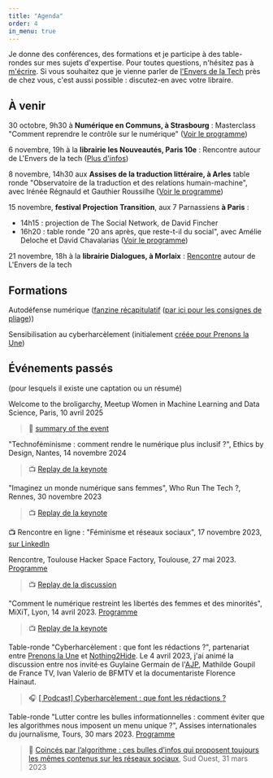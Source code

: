 ```yaml
---
title: "Agenda"
order: 4
in_menu: true
---
```

Je donne des conférences, des formations et je participe à des table-rondes sur mes sujets d'expertise. Pour toutes questions, n'hésitez pas à [m'écrire](https://mathildesaliou.com/contact.html). Si vous souhaitez que je vienne parler de [l'Envers de la Tech](https://editionslesperegrines.fr/fr/books/lenvers-de-la-tech) près de chez vous, c'est aussi possible : discutez-en avec votre libraire.


## À venir

30 octobre, 9h30 à **Numérique en Communs, à Strasbourg** : Masterclass "Comment reprendre le contrôle sur le numérique" ([Voir le programme](https://numerique-en-communs.fr/))

6 novembre, 19h à la **librairie les Nouveautés, Paris 10e** : Rencontre autour de L'Envers de la tech ([Plus d'infos](https://www.librest.com/nos-rendez-vous/06-novembre-2025/6699-rencontre-avec-mathilde-saliou-pour--l-envers-de-la-tech--ce-que-le-numerique-fait-au-monde---les-peregrines-))

8 novembre, 14h30 aux **Assises de la traduction littéraire, à Arles** table ronde "Observatoire de la traduction et des relations humain-machine", avec Irénée Régnauld et Gauthier Roussilhe ([Voir le programme](https://www.atlas-citl.org/assises-2025/))

15 novembre, **festival Projection Transition**, aux 7 Parnassiens **à Paris** :
- 14h15 : projection de The Social Network, de David Fincher
- 16h20 : table ronde "20 ans après, que reste-t-il du social", avec Amélie Deloche et David Chavalarias ([Voir le programme](https://projectiontransition.fr/paris/))

21 novembre, 18h à la **librairie Dialogues, à Morlaix** : [Rencontre](https://www.dialoguesmorlaix.com/rencontres/42340/) autour de L'Envers de la tech

## Formations

Autodéfense numérique ([fanzine récapitulatif](https://drive.google.com/file/d/1bRpE9bU_jo8q4btFEBLg7dqT-R8_IAt4/view?usp=sharing) ([par ici pour les consignes de pliage](https://www.lumen.dignelesbains.fr/wp-content/uploads/sites/4/2020/05/tutoriel-fanzine.pdf)))

Sensibilisation au cyberharcèlement (initialement [créée pour Prenons la Une](https://prenonslaune.fr/2020/11/cyberharcelement-journaliste/))

## Événements passés
(pour lesquels il existe une captation ou un résumé)

Welcome to the broligarchy, Meetup Women in Machine Learning and Data Science, Paris, 10 avril 2025 
>  📰 [summary of the event](https://wimlds-paris.medium.com/53-women-in-machine-learning-and-data-science-online-convex-reinforcement-learning-ai-4cb4db5f8d7f)

"Technoféminisme : comment rendre le numérique plus inclusif ?", Ethics by Design, Nantes, 14 novembre 2024
> 📺 [Replay de la keynote](https://peertube.designersethiques.org/w/9bc2ad1f-6ec7-45d7-bc01-5c5175ffe107)

"Imaginez un monde numérique sans femmes", Who Run The Tech ?, Rennes, 30 novembre 2023
> 📺 [Replay de la keynote](https://www.youtube.com/watch?v=YCMqfBk4amU&list=PL4MHvaRnrWwEVqeo6Jeqt9_iLeP5thCWe&index=1)

📺 Rencontre en ligne : "Féminisme et réseaux sociaux", 17 novembre 2023, [sur LinkedIn](https://www.linkedin.com/events/liveif-minismeetr-seauxsociaux7111342439524618240/comments/)

Rencontre, Toulouse Hacker Space Factory, Toulouse, 27 mai 2023. [Programme](https://www.thsf.net/)
> 📺 [Replay de la discussion](https://video.audiovisuel-participatif.org/w/2GN92kMcfP47j1YymjADPy)

"Comment le numérique restreint les libertés des femmes et des minorités", MiXiT, Lyon, 14 avril 2023. [Programme](https://mixitconf.org/2023)
> 📺 [Replay de la keynote](https://mixitconf.org/2023/comment-le-numerique-limite-les-libertes-des-femmes-et-des-minorites)

Table-ronde "Cyberharcèlement : que font les rédactions ?", partenariat entre [Prenons la Une](https://prenonslaune.fr/) et [Nothing2Hide](https://nothing2hide.org/fr/).
Le 4 avril 2023, j'ai animé la discussion entre nos invité·es Guylaine Germain de l'[AJP](https://www.ajp.be/), Mathilde Goupil de France TV, Ivan Valerio de BFMTV et la documentariste Florence Hainaut.
> 🎧 [[ Podcast] Cyberharcèlement : que font les rédactions ?](https://prenonslaune.fr/2023/04/podcast-cyberharcelement-que-font-les-redactions/)

Table-ronde "Lutter contre les bulles informationnelles : comment éviter que les algorithmes nous imposent un menu unique ?", Assises internationales du journalisme, Tours, 30 mars 2023. [Programme](https://journalisme.com/tours/programmation-assises-de-tours/)
> 📰 [Coincés par l’algorithme : ces bulles d’infos qui proposent toujours les mêmes contenus sur les réseaux sociaux](https://www.sudouest.fr/economie/reseaux-sociaux/coinces-par-l-algorithme-bulles-d-infos-qui-proposent-toujours-les-memes-contenus-sur-les-reseaux-sociaux-14636537.php), Sud Ouest, 31 mars 2023 
